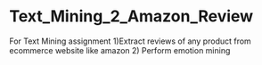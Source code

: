 # Text_Mining_2_Amazon_Review
For Text Mining assignment 1)Extract reviews of any product from ecommerce website like amazon 2) Perform emotion mining
